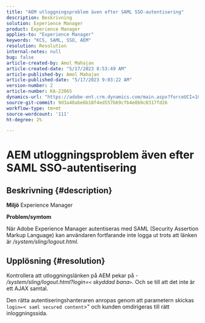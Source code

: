 ```yaml
---
title: "AEM utloggningsproblem även efter SAML SSO-autentisering"
description: Beskrivning
solution: Experience Manager
product: Experience Manager
applies-to: "Experience Manager"
keywords: "KCS, SAML, SSO, AEM"
resolution: Resolution
internal-notes: null
bug: false
article-created-by: Amol Mahajan
article-created-date: "5/17/2023 8:53:49 AM"
article-published-by: Amol Mahajan
article-published-date: "5/17/2023 9:03:22 AM"
version-number: 2
article-number: KA-22065
dynamics-url: "https://adobe-ent.crm.dynamics.com/main.aspx?forceUCI=1&pagetype=entityrecord&etn=knowledgearticle&id=35968450-90f4-ed11-8848-6045bd006d92"
source-git-commit: 9d3a48abe6b18f4ed557b69cfb4e0b9c8317fd26
workflow-type: tm+mt
source-wordcount: '111'
ht-degree: 2%

---
```


# AEM utloggningsproblem även efter SAML SSO-autentisering

## Beskrivning {#description}

<b>Miljö</b>
Experience Manager

<b>Problem/symtom</b>

När Adobe Experience Manager autentiseras med SAML (Security Assertion Markup Language) kan användaren fortfarande inte logga ut trots att länken är */system/sling/logout.html.*


## Upplösning {#resolution}


Kontrollera att utloggningslänken på AEM pekar på - */system/sling/logout.html?login=`<` skyddad bana`>`*. Och se till att det inte är ett AJAX samtal.

Den rätta autentiseringshanteraren anropas genom att parametern skickas `login=`&lt;` saml secured content`>&quot; och kunden omdirigeras till rätt inloggningssida.
